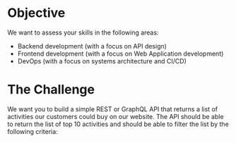 # Objective
We want to assess your skills in the following areas:
- Backend development (with a focus on API design)
- Frontend development (with a focus on Web Application development)
- DevOps (with a focus on systems architecture and CI/CD)

# The Challenge
We want you to build a simple REST or GraphQL API that returns a list of activities our customers could buy on our website.
The API should be able to return the list of top 10 activities and should be able to filter the list by the following criteria:
